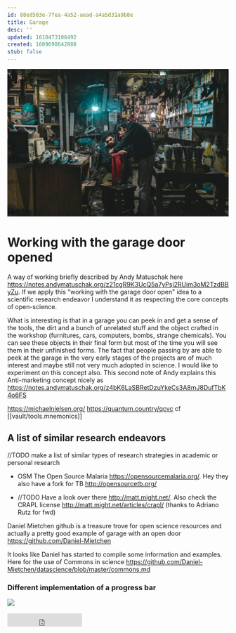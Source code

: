 ```yaml
---
id: 88ed503e-7fea-4a52-aead-a4a5d31a9b8e
title: Garage
desc: ''
updated: 1610473106492
created: 1609698642888
stub: false
---
```



![](assets/images/2021-01-03-19-44-16.png)

# Working with the garage door opened

A way of working briefly described by Andy Matuschak here https://notes.andymatuschak.org/z21cgR9K3UcQ5a7yPsj2RUim3oM2TzdBByZu. If we apply this "working with the garage door open" idea to a scientific research endeavor I understand it as respecting the core concepts of open-science.

What is interesting is that in a garage you can peek in and get a sense of the tools, the dirt and a bunch of unrelated stuff and the object crafted in the workshop (furnitures, cars, computers, bombs, strange chemicals). You can see these objects in their final form but most of the time you will see them in their unfinished forms. The fact that people passing by are able to peek at the garage in the very early stages of the projects are of much interest and maybe still not very much adopted in science. I would like to experiment on this concept also. This second note of Andy explains this Anti-marketing concept nicely as https://notes.andymatuschak.org/z4bK6LaSBRetDzuYkeCs3A8mJ8DufTbK4o6FS



https://michaelnielsen.org/
https://quantum.country/qcvc cf [[vault/tools.mnemonics]]


## A list of similar research endeavors 

//TODO make a list of similar types of research strategies in academic or personal research 

- OSM The Open Source Malaria https://opensourcemalaria.org/. Hey they also have a fork for TB http://opensourcetb.org/

- //TODO Have a look over there http://matt.might.net/.
Also check the CRAPL license http://matt.might.net/articles/crapl/ (thanks to Adriano Rutz for fwd)



Daniel Mietchen github is a treasure trove for open science resources and actually a pretty good example of garage with an open door https://github.com/Daniel-Mietchen

It looks like Daniel has started to compile some information and examples. Here for the use of Commons in science
https://github.com/Daniel-Mietchen/datascience/blob/master/commons.md




 ### Different implementation of a progress bar 


![ ](https://progress-bar.dev/70)

<iframe src="https://progress-bar.dev/34" frameborder="0" scrolling="0" width="170" height="30" title="34"></iframe>


